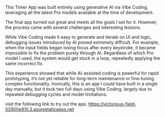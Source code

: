 This Timer App was built entirely using generative AI via Vibe Coding, leveraging all the latest Pro models available at the time of development.

The final app turned out great and meets all the goals I set for it. However, the process came with several challenges and interesting lessons.

While Vibe Coding made it easy to generate and iterate on UI and logic, debugging issues introduced by AI proved extremely difficult.
For example, when the input fields began losing focus after every keystroke, it became impossible to fix the problem purely through AI. Regardless of which Pro model I used, the system would get stuck in a loop, repeatedly applying the same incorrect fix.

This experience showed that while AI-assisted coding is powerful for rapid prototyping, it’s not yet reliable for long-term maintenance or fine-tuning complex functionality.
Ironically, this is an app I could have built in a single day manually, but it took two full days using Vibe Coding, largely due to repeated debugging cycles and model limitations.


visit the following link to try out the app.
https://victorious-field-02900e810.3.azurestaticapps.net
